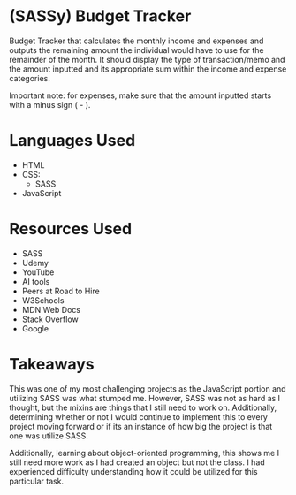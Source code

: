 # (SASSy) Budget Tracker

Budget Tracker that calculates the monthly income and expenses and outputs the remaining amount the individual would have to use for the remainder of the month. It should display the type of transaction/memo and the amount inputted and its appropriate sum within the income and expense categories. 

Important note: for expenses, make sure that the amount inputted starts with a minus sign ( - ).

# Languages Used
- HTML
- CSS:
    - SASS
- JavaScript

# Resources Used
- SASS
- Udemy
- YouTube
- AI tools
- Peers at Road to Hire
- W3Schools
- MDN Web Docs
- Stack Overflow
- Google

# Takeaways

This was one of my most challenging projects as the JavaScript portion and utilizing SASS was what stumped me. However, SASS was not as hard as I thought, but the mixins are things that I still need to work on. Additionally, determining whether or not I would continue to implement this to every project moving forward or if its an instance of how big the project is that one was utilize SASS. 

Additionally, learning about object-oriented programming, this shows me I still need more work as I had created an object but not the class. I had experienced difficulty understanding how it could be utilized for this particular task.
